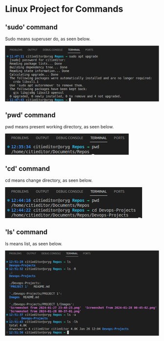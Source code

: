 # Linux Project for Commands

## 'sudo' command

Sudo means superuser do, as seen below.

![Alt text](<Images/Screenshot from 2024-01-27 23-48-23.png>)

## 'pwd' command

pwd means present working directory, as seen below.

![Alt text](<Images/Screenshot from 2024-01-28 00-37-01.png>)

## 'cd' command

cd means change directory, as seen below.

![Alt text](<Images/Screenshot from 2024-01-28 00-45-02.png>)

## 'ls' command

ls means list, as seen below.

![Alt text](<Images/Screenshot from 2024-01-28 00-52-20.png>)